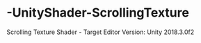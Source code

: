# -UnityShader-ScrollingTexture
Scrolling Texture Shader - Target Editor Version: Unity 2018.3.0f2 
